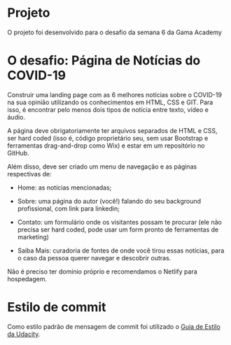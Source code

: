 # Projeto
O projeto foi desenvolvido para o desafio da semana 6 da Gama Academy

# O desafio: Página de Notícias do COVID-19

Construir uma landing page com as 6 melhores notícias sobre o COVID-19 na sua opinião utilizando os conhecimentos em HTML, CSS e GIT. Para isso, é encontrar pelo menos dois tipos de notícia entre texto, vídeo e áudio.

A página deve obrigatoriamente ter arquivos separados de HTML e CSS, ser hard coded (isso é, código proprietário seu, sem usar Bootstrap e ferramentas drag-and-drop como Wix) e estar em um repositório no GitHub.

Além disso, deve ser criado um menu de navegação e as páginas respectivas de:

- Home: as notícias mencionadas;

- Sobre: uma página do autor (você!) falando do seu background profissional, com link para linkedin;

- Contato: um formulário onde os visitantes possam te procurar (ele não precisa ser hard coded, pode usar um form pronto de ferramentas de marketing)

- Saiba Mais: curadoria de fontes de onde você tirou essas notícias, para o caso da pessoa querer navegar e descobrir outras.

Não é preciso ter domínio próprio e recomendamos o Netlify para hospedagem.


# Estilo de commit
Como estilo padrão de mensagem de commit foi utilizado o [Guia de Estilo da Udacity](https://udacity.github.io/git-styleguide/).